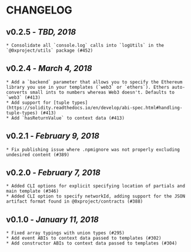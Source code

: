 # CHANGELOG

## v0.2.5 - _TBD, 2018_

    * Consolidate all `console.log` calls into `logUtils` in the `@0xproject/utils` package (#452)

## v0.2.4 - _March 4, 2018_

    * Add a `backend` parameter that allows you to specify the Ethereum library you use in your templates (`web3` or `ethers`). Ethers auto-converts small ints to numbers whereas Web3 doesn't. Defaults to `web3` (#413)
    * Add support for [tuple types](https://solidity.readthedocs.io/en/develop/abi-spec.html#handling-tuple-types) (#413)
    * Add `hasReturnValue` to context data (#413)

## v0.2.1 - _February 9, 2018_

    * Fix publishing issue where .npmignore was not properly excluding undesired content (#389)

## v0.2.0 - _February 7, 2018_

    * Added CLI options for explicit specifying location of partials and main template (#346)
    * Added CLI option to specify networkId, adding support for the JSON artifact format found in @0xproject/contracts (#388)

## v0.1.0 - _January 11, 2018_

    * Fixed array typings with union types (#295)
    * Add event ABIs to context data passed to templates (#302)
    * Add constructor ABIs to context data passed to templates (#304)
